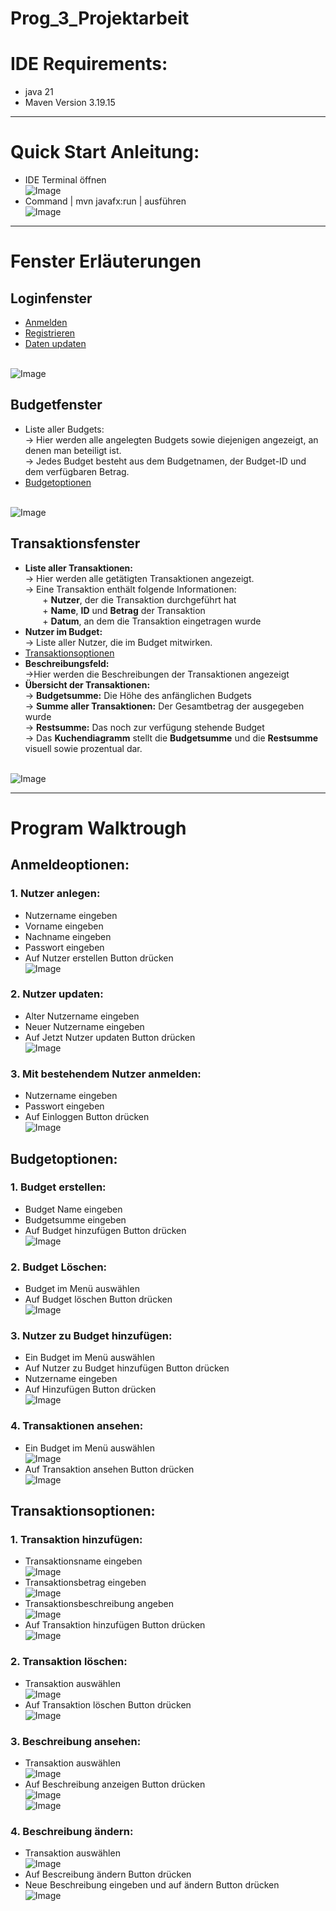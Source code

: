 # Prog_3_Projektarbeit

# **IDE Requirements:**
+ java 21
+ Maven Version 3.19.15

---

# Quick Start Anleitung: 

+ IDE Terminal öffnen
<br>![Image](https://github.com/user-attachments/assets/32ba5036-5775-4de7-bcb4-bab8614c4ae9)
+ Command  | mvn javafx:run | ausführen
<br>![Image](https://github.com/user-attachments/assets/469880bf-a46e-4233-a2b6-3cbd2bcdb9b5)

---

# Fenster Erläuterungen
## **Loginfenster**
+ [Anmelden](#3-mit-bestehendem-nutzer-anmelden)
+ [Registrieren](#1-nutzer-anlegen)
+ [Daten updaten](#2-nutzer-updaten)

<br>![Image](https://github.com/user-attachments/assets/2a05c892-e554-405c-884f-6bb5b7b4cd25)

## **Budgetfenster**
+ Liste aller Budgets:
  <br> -> Hier werden alle angelegten Budgets sowie diejenigen angezeigt, an denen man beteiligt ist.
  <br> -> Jedes Budget besteht aus dem Budgetnamen, der Budget-ID und dem verfügbaren Betrag.
+ [Budgetoptionen](#budgetoptionen)

<br>![Image](https://github.com/user-attachments/assets/413a558f-37b8-485e-82bd-ef11b9f86ee6)

## **Transaktionsfenster**
+ **Liste aller Transaktionen:**
  <br> ->  Hier werden alle getätigten Transaktionen angezeigt.
  <br> -> Eine Transaktion enthält folgende Informationen:
  <br> &nbsp;&nbsp;&nbsp;&nbsp;&nbsp;&nbsp; + **Nutzer**, der die Transaktion durchgeführt hat
  <br> &nbsp;&nbsp;&nbsp;&nbsp;&nbsp;&nbsp; + **Name**, **ID** und **Betrag** der Transaktion
  <br> &nbsp;&nbsp;&nbsp;&nbsp;&nbsp;&nbsp; + **Datum**, an dem die Transaktion eingetragen wurde
+ **Nutzer im Budget:**
  <br> -> Liste aller Nutzer, die im Budget mitwirken.
+ [Transaktionsoptionen](#transaktionsoptionen)
+ **Beschreibungsfeld:**
  <br> ->Hier werden die Beschreibungen der Transaktionen angezeigt
+ **Übersicht der Transaktionen:**
   <br> -> **Budgetsumme:** Die Höhe des anfänglichen Budgets
   <br> -> **Summe aller Transaktionen:** Der Gesamtbetrag der ausgegeben wurde
   <br> -> **Restsumme:** Das noch zur verfügung stehende Budget
   <br> ->  Das **Kuchendiagramm** stellt die **Budgetsumme** und die **Restsumme** visuell sowie prozentual dar.
  
<br>![Image](https://github.com/user-attachments/assets/2b6330b7-9e8f-4012-90d1-5e4b69651652)

---

# Program Walktrough

## **Anmeldeoptionen:**

### 1. Nutzer anlegen:

+ Nutzername eingeben
+ Vorname eingeben
+ Nachname eingeben
+ Passwort eingeben
+ Auf Nutzer erstellen Button drücken
<br> ![Image](https://github.com/user-attachments/assets/d19a7c60-dd34-41e9-8edf-eee8a38b5cd2)

### 2. Nutzer updaten:

+ Alter Nutzername eingeben
+ Neuer Nutzername eingeben
+ Auf Jetzt Nutzer updaten Button drücken
<br> ![Image](https://github.com/user-attachments/assets/c48ece43-06c9-4e99-8890-a774fa24fea1)

### 3. Mit bestehendem Nutzer anmelden:

+ Nutzername eingeben
+ Passwort eingeben
+ Auf Einloggen Button drücken
<br> ![Image](https://github.com/user-attachments/assets/9306d793-6795-4197-9d21-d98e60bee844)

## **Budgetoptionen:**

### 1. Budget erstellen:

+ Budget Name eingeben
+ Budgetsumme eingeben
+ Auf Budget hinzufügen Button drücken
<br> ![Image](https://github.com/user-attachments/assets/8d3be914-0e34-47ee-9e36-053170c4f7cd)

### 2. Budget Löschen:

+ Budget im Menü auswählen
+ Auf Budget löschen Button drücken
<br> ![Image](https://github.com/user-attachments/assets/d5d936eb-396c-4052-a4bd-590335fc0c00)

### 3. Nutzer zu Budget hinzufügen:

+ Ein Budget im Menü auswählen
+ Auf Nutzer zu Budget hinzufügen Button drücken
+ Nutzername eingeben
+ Auf Hinzufügen Button drücken
<br> ![Image](https://github.com/user-attachments/assets/59a9ae53-84a2-4190-8ed2-4dd9bf86946c)

### 4. Transaktionen ansehen:

+ Ein Budget im Menü auswählen
<br> ![Image](https://github.com/user-attachments/assets/87dee55e-a8f0-4f2b-8727-fdbf9f4d5c71)
+ Auf Transaktion ansehen Button drücken
<br> ![Image](https://github.com/user-attachments/assets/b325c14b-14a1-409e-b158-5be65071419a)

## **Transaktionsoptionen:**

### 1. Transaktion hinzufügen:

+ Transaktionsname eingeben
<br> ![Image](https://github.com/user-attachments/assets/0fe1a7aa-6785-443f-8c5f-99f554f289fe)
+ Transaktionsbetrag eingeben
<br> ![Image](https://github.com/user-attachments/assets/e1e5f763-acb5-4c9f-bd97-b4e907401304)
+ Transaktionsbeschreibung angeben
<br> ![Image](https://github.com/user-attachments/assets/7a17981c-b798-4045-81a5-6035e080117d)
+ Auf Transaktion hinzufügen Button drücken
<br> ![Image](https://github.com/user-attachments/assets/ea3aa16a-6c97-457e-b137-3644ffe25cb3)

### 2. Transaktion löschen:

+ Transaktion auswählen
<br> ![Image](https://github.com/user-attachments/assets/a6c547b4-48ee-4d7e-8826-4f8c2e709008)
+ Auf Transaktion löschen Button drücken
<br> ![Image](https://github.com/user-attachments/assets/415a76f9-2b7f-445b-b82c-6ff3f2e1653e)

### 3. Beschreibung ansehen:

+ Transaktion auswählen
<br> ![Image](https://github.com/user-attachments/assets/a6c547b4-48ee-4d7e-8826-4f8c2e709008)
+ Auf Beschreibung anzeigen Button drücken
<br> ![Image](https://github.com/user-attachments/assets/52f5ebb2-9deb-4605-b23e-0407f1b32e4a)
<br> ![Image](https://github.com/user-attachments/assets/c5c70e72-0e1e-44a9-8454-05e151fbed3f)

### 4. Beschreibung ändern:

+ Transaktion auswählen
<br> ![Image](https://github.com/user-attachments/assets/a6c547b4-48ee-4d7e-8826-4f8c2e709008)
+ Auf Bescreibung ändern Button drücken
+ Neue Beschreibung eingeben und auf ändern Button drücken
<br>![Image](https://github.com/user-attachments/assets/916533dd-679a-4a3c-81a0-2d2d416fb47a)

